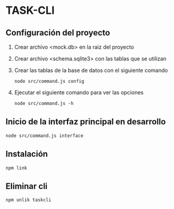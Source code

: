 # TASK-CLI

## Configuración del proyecto

1. Crear archivo <mock.db> en la raiz del proyecto

2. Crear archivo <schema.sqlite3> con las tablas que se utilizan

3. Crear las tablas de la base de datos con el siguiente comando

    ```
    node src/command.js config
    ```

4. Ejecutar el siguiente comando para ver las opciones
    ```
    node src/command.js -h
    ```

## Inicio de la interfaz principal en desarrollo
```
node src/command.js interface
```
## Instalación

```
npm link
```

## Eliminar cli

```
npm unlik taskcli
```